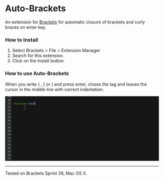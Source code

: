 Auto-Brackets
======

An extension for [Brackets](https://github.com/adobe/brackets/) for automatic closure of brackets and curly braces on enter key.

### How to Install

1. Select Brackets > File > Extension Manager
2. Search for this extension.
3. Click on the Install button.

### How to use Auto-Brackets
When you write { , [ or ( and press enter, closes the tag and leaves the cursor in the middle line with correct indentation.

![Example](auto-brackets3.gif "Example")

***
Tested on Brackets Sprint 39, Mac OS X.